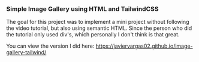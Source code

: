 ### Simple Image Gallery using HTML and TailwindCSS

The goal for this project was to implement a mini project without following the video tutorial, but also using semantic HTML. Since the person who did the tutorial only used div's, which personally I don't think is that great.

You can view the version I did here: https://javiervargas02.github.io/image-gallery-tailwind/
